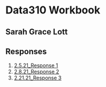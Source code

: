 # Data310 Workbook

## Sarah Grace Lott

## Responses
1. [2.5.21_Response 1](https://sglott.github.io/Data310_workbook/2.5.21_Response1.html)
2. [2.8.21_Response 2](https://sglott.github.io/Data310_workbook/2.8.21_Response2.html)
3. [2.21.21_Response 3](https://sglott.github.io/Data310_workbook/2.21.21_Response3.html)
